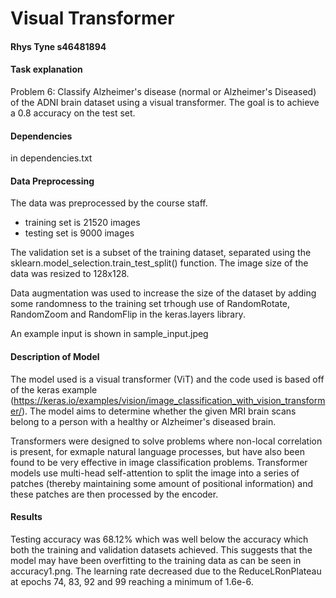 # Visual Transformer 
#### Rhys Tyne s46481894

#### Task explanation
Problem 6: Classify Alzheimer's disease (normal or Alzheimer's Diseased) of the ADNI brain dataset using a visual transformer. 
The goal is to achieve a 0.8 accuracy on the test set.

#### Dependencies
in dependencies.txt

#### Data Preprocessing
The data was preprocessed by the course staff.
- training set is 21520 images
- testing set is 9000 images

The validation set is a subset of the training dataset, separated using the sklearn.model_selection.train_test_split() function.
The image size of the data was resized to 128x128.

Data augmentation was used to increase the size of the dataset by adding some randomness to the training set trhough use of 
RandomRotate, RandomZoom and RandomFlip in the keras.layers library.

An example input is shown in sample_input.jpeg

#### Description of Model
The model used is a visual transformer (ViT) and the code used is based off of the keras example 
(https://keras.io/examples/vision/image_classification_with_vision_transformer/). The model aims to determine whether 
the given MRI brain scans belong to a person with a healthy or Alzheimer's diseased brain.

Transformers were designed to solve problems where non-local correlation is present, for exmaple natural language
processes, but have also been found to be very effective in image classification problems. Transformer models use multi-head 
self-attention to split the image into a series of patches (thereby maintaining some amount of positional information)
and these patches are then processed by the encoder. 

#### Results
Testing accuracy was 68.12% which was well below the accuracy which both the training and validation datasets achieved. 
This suggests that the model may have been overfitting to the training data as can be seen in accuracy1.png.
The learning rate decreased due to the ReduceLRonPlateau at epochs 74, 83, 92 and 99 reaching a minimum of 1.6e-6.




